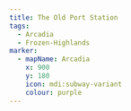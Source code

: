 ```yaml
---
title: The Old Port Station
tags:
  - Arcadia
  - Frozen-Highlands
marker:
  - mapName: Arcadia
    x: 900
    y: 180
    icon: mdi:subway-variant
    colour: purple
---
```

